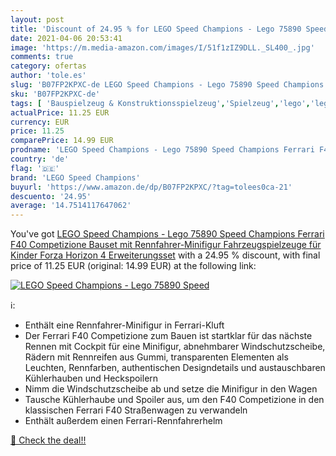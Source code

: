 ```yaml
---
layout: post
title: 'Discount of 24.95 % for LEGO Speed Champions - Lego 75890 Speed '
date: 2021-04-06 20:53:41
image: 'https://m.media-amazon.com/images/I/51f1zIZ9DLL._SL400_.jpg'
comments: true
category: ofertas
author: 'tole.es'
slug: 'B07FP2KPXC-de LEGO Speed Champions - Lego 75890 Speed Champions Ferrari...'
sku: 'B07FP2KPXC-de'
tags: [ 'Bauspielzeug & Konstruktionsspielzeug','Spielzeug','lego','lego speed champions', ]
actualPrice: 11.25 EUR
currency: EUR
price: 11.25
comparePrice: 14.99 EUR
prodname: 'LEGO Speed Champions - Lego 75890 Speed Champions Ferrari F40 Competizione  Bauset mit Rennfahrer-Minifigur  Fahrzeugspielzeuge für Kinder  Forza Horizon 4 Erweiterungsset'
country: 'de'
flag: '🇩🇪'
brand: 'LEGO Speed Champions'
buyurl: 'https://www.amazon.de/dp/B07FP2KPXC/?tag=tolees0ca-21'
descuento: '24.95'
average: '14.7514117647062'
---
```


You've got [LEGO Speed Champions - Lego 75890 Speed Champions Ferrari F40 Competizione  Bauset mit Rennfahrer-Minifigur  Fahrzeugspielzeuge für Kinder  Forza Horizon 4 Erweiterungsset](https://www.amazon.de/dp/B07FP2KPXC/?tag=tolees0ca-21) with a  24.95 % discount, with final price of 11.25 EUR (original: 14.99 EUR) at the following link:

[![LEGO Speed Champions - Lego 75890 Speed ](https://m.media-amazon.com/images/I/51f1zIZ9DLL._SL400_.jpg)](https://www.amazon.de/dp/B07FP2KPXC/?tag=tolees0ca-21)

ℹ️:

- Enthält eine Rennfahrer-Minifigur in Ferrari-Kluft
- Der Ferrari F40 Competizione zum Bauen ist startklar für das nächste Rennen mit Cockpit für eine Minifigur, abnehmbarer Windschutzscheibe, Rädern mit Rennreifen aus Gummi, transparenten Elementen als Leuchten, Rennfarben, authentischen Designdetails und austauschbaren Kühlerhauben und Heckspoilern
- Nimm die Windschutzscheibe ab und setze die Minifigur in den Wagen
- Tausche Kühlerhaube und Spoiler aus, um den F40 Competizione in den klassischen Ferrari F40 Straßenwagen zu verwandeln
- Enthält außerdem einen Ferrari-Rennfahrerhelm

[🛒 Check the deal!!](https://www.amazon.de/dp/B07FP2KPXC/?tag=tolees0ca-21)
